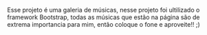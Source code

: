 Esse projeto é uma galeria de músicas, nesse projeto foi ultilizado o framework Bootstrap, todas as músicas que estão na página são de extrema importancia para mim, então coloque o fone e aproveite!! ;)
